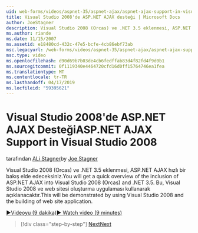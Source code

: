 ```yaml
---
uid: web-forms/videos/aspnet-35/aspnet-ajax/aspnet-ajax-support-in-visual-studio-2008
title: Visual Studio 2008'de ASP.NET AJAX desteği | Microsoft Docs
author: JoeStagner
description: Visual Studio 2008 (Orcas) ve .NET 3.5 eklenmesi, ASP.NET AJAX hızlı bir bakış elde edeceksiniz. Bu, Visual Studio kullanarak açıklanacaktır...
ms.author: riande
ms.date: 11/15/2007
ms.assetid: e18480cd-432c-47e5-bcfe-4cb86ebf73ab
msc.legacyurl: /web-forms/videos/aspnet-35/aspnet-ajax/aspnet-ajax-support-in-visual-studio-2008
msc.type: video
ms.openlocfilehash: d90d69b7b03de4cb6fedffab83d4f82fd4f9d0b1
ms.sourcegitcommit: 0f1119340e4464720cfd16d0ff15764746ea1fea
ms.translationtype: MT
ms.contentlocale: tr-TR
ms.lasthandoff: 04/17/2019
ms.locfileid: "59395621"
---
```

# <a name="aspnet-ajax-support-in-visual-studio-2008"></a><span data-ttu-id="7ae3a-104">Visual Studio 2008'de ASP.NET AJAX Desteği</span><span class="sxs-lookup"><span data-stu-id="7ae3a-104">ASP.NET AJAX Support in Visual Studio 2008</span></span>

<span data-ttu-id="7ae3a-105">tarafından [ALi Stagner](https://github.com/JoeStagner)</span><span class="sxs-lookup"><span data-stu-id="7ae3a-105">by [Joe Stagner](https://github.com/JoeStagner)</span></span>

<span data-ttu-id="7ae3a-106">Visual Studio 2008 (Orcas) ve .NET 3.5 eklenmesi, ASP.NET AJAX hızlı bir bakış elde edeceksiniz.</span><span class="sxs-lookup"><span data-stu-id="7ae3a-106">You will get a quick overview of the inclusion of ASP.NET AJAX into Visual Studio 2008 (Orcas) and .NET 3.5.</span></span> <span data-ttu-id="7ae3a-107">Bu, Visual Studio 2008 ve web sitesi oluşturma uygulaması kullanarak açıklanacaktır.</span><span class="sxs-lookup"><span data-stu-id="7ae3a-107">This will be demonstrated by using Visual Studio 2008 and the building of web site application.</span></span>

[<span data-ttu-id="7ae3a-108">&#9654;Videoyu (9 dakika)</span><span class="sxs-lookup"><span data-stu-id="7ae3a-108">&#9654; Watch video (9 minutes)</span></span>](https://channel9.msdn.com/Blogs/ASP-NET-Site-Videos/aspnet-ajax-support-in-visual-studio-2008)

> [!div class="step-by-step"]
> [<span data-ttu-id="7ae3a-109">Next</span><span class="sxs-lookup"><span data-stu-id="7ae3a-109">Next</span></span>](adding-ajax-functionality-to-an-existing-aspnet-page.md)
